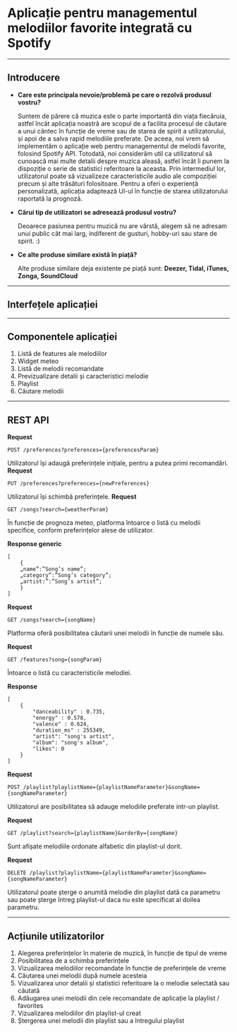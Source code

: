 # Aplicație pentru managementul melodiilor favorite integrată cu Spotify

----
## Introducere

* **Care este principala nevoie/problemă pe care o rezolvă produsul vostru?**

   Suntem de părere că muzica este o parte importantă din viața fiecăruia, astfel încât aplicația noastră are scopul de a facilita procesul de căutare a unui cântec în funcție de vreme sau de starea de spirit a utilizatorului, și apoi de a salva rapid  melodiile preferate. De aceea, noi vrem să implementăm o aplicație web pentru managementul de melodii favorite, folosind Spotify API. Totodată, noi considerăm util ca utilizatorul să cunoască mai multe detalii despre muzica aleasă, astfel încât îi punem la dispoziție o serie de statistici referitoare la aceasta. Prin intermediul lor, utilizatorul poate să vizualizeze caracteristicile audio ale compoziției precum și alte trăsături folositoare. Pentru a oferi o experiență personalizată, aplicația adaptează UI-ul în funcție de starea utilizatorului raportată la prognoză.

*  **Cărui tip de utilizatori se adresează produsul vostru?**

   Deoarece pasiunea pentru muzică nu are vârstă, alegem să ne adresam unui public cât mai larg, indiferent de gusturi, hobby-uri sau stare de spirit. :)

* **Ce alte produse similare există în piață?**

   Alte produse similare deja existente pe piață sunt: **Deezer, Tidal, iTunes, Zonga, SoundCloud**



----
## Interfețele aplicației

----
## Componentele aplicației
1. Listă de features ale melodiilor
2. Widget meteo
3. Listă de melodii recomandate
4. Previzualizare detalii și caracteristici melodie
5. Playlist
6. Căutare melodii

----

## REST API

**Request**

    POST /preferences?preferences={preferencesParam}

Utilizatorul își adaugă preferințele inițiale, pentru a putea primi recomandări.
**Request** 

    PUT /preferences?preferences={newPreferences}

Utilizatorul își schimbă preferințele.
**Request**

    GET /songs?search={weatherParam} 
În funcție de prognoza meteo, platforma întoarce o listă cu melodii specifice, conform preferințelor alese de utilizator.

**Response generic** 

    [
        {
        „name”:”Song’s name”;
        „category”:”Song’s category”;
        „artist:”:”Song’s artist”;
        }
    ]

**Request**

    GET /songs?search={songName}
Platforma oferă posibilitatea căutarii unei melodii în funcție de numele său.

**Request**

    GET /features?song={songParam}

Întoarce o listă cu caracteristicile melodiei.

**Response**

    [
        {
            "danceability" : 0.735,
            "energy" : 0.578,
            "valence" : 0.624,
            "duration_ms" : 255349,
            "artist": "song's artist",
            "album": "song's album",
            "likes": 0
        }
    ] 

**Request**

    POST /playlist?playlistName={playlistNameParameter}&songName={songNameParameter}
Utilizatorul are posibilitatea să adauge melodiile preferate intr-un playlist.


**Request**

    GET /playlist?search={playlistName}&orderBy={songName}
Sunt afișate melodiile ordonate alfabetic din playlist-ul dorit.


**Request**

    DELETE /playlist?playlistName={playlistNameParameter}&songName={songNameParameter}

Utilizatorul poate șterge o anumită melodie din playlist dată ca parametru sau poate șterge întreg playlist-ul daca nu este specificat al doilea parametru.


---
## Acțiunile utilizatorilor
 
1. Alegerea preferințelor în materie de muzică, în 
   funcție de tipul de vreme
1. Posibilitatea de a schimba preferințele
1. Vizualizarea melodiilor recomandate în funcție de preferințele de vreme
1. Căutarea unei melodii după numele acesteia
1. Vizualizarea unor detalii și statistici referitoare la o melodie selectată sau căutată
1. Adăugarea unei melodii din cele recomandate de aplicație la playlist / favorites
1. Vizualizarea melodiilor din playlist-ul creat
1. Ștergerea unei melodii din playlist sau a întregului playlist





